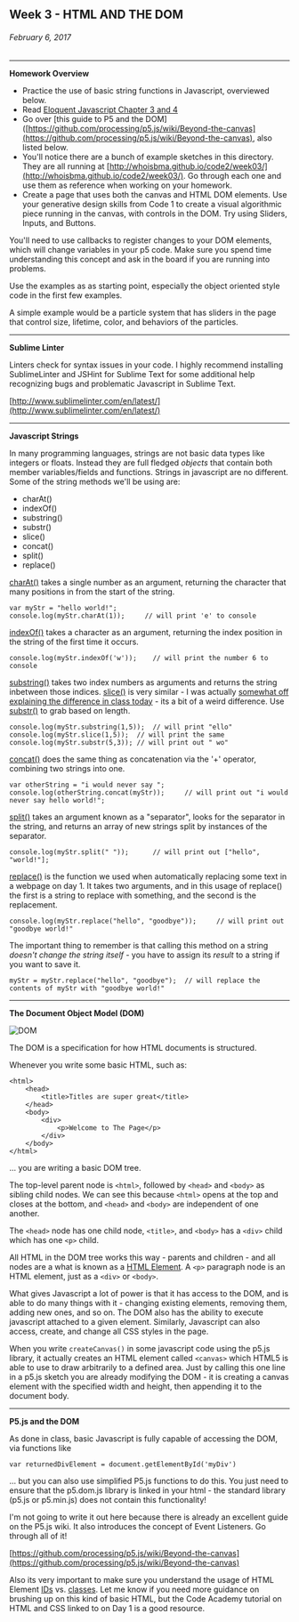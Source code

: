 ## Week 3 - HTML AND THE DOM

###### February 6, 2017

------

**Homework Overview**

* Practice the use of basic string functions in Javascript, overviewed below.
* Read [Eloquent Javascript Chapter 3 and 4](http://eloquentjavascript.net/)
* Go over [this guide to P5 and the DOM]([https://github.com/processing/p5.js/wiki/Beyond-the-canvas](https://github.com/processing/p5.js/wiki/Beyond-the-canvas), also listed below.
* You'll notice there are a bunch of example sketches in this directory. They are all running at [http://whoisbma.github.io/code2/week03/](http://whoisbma.github.io/code2/week03/). Go through each one and use them as reference when working on your homework.
* Create a page that uses both the canvas and HTML DOM elements. Use your generative design skills from Code 1 to create a visual algorithmic piece running in the canvas, with controls in the DOM. Try using Sliders, Inputs, and Buttons. 

You'll need to use callbacks to register changes to your DOM elements, which will change variables in your p5 code. Make sure you spend time understanding this concept and ask in the board if you are running into problems.

Use the examples as as starting point, especially the object oriented style code in the first few examples.

A simple example would be a particle system that has sliders in the page that control size, lifetime, color, and behaviors of the particles.

------

**Sublime Linter**

Linters check for syntax issues in your code. I highly recommend installing SublimeLinter and JSHint for Sublime Text for some additional help recognizing bugs and problematic Javascript in Sublime Text.

[http://www.sublimelinter.com/en/latest/](http://www.sublimelinter.com/en/latest/)

------

**Javascript Strings**

In many programming languages, strings are not basic data types like integers or floats. Instead they are full fledged *objects* that contain both member variables/fields and functions. Strings in javascript are no different. Some of the string methods we'll be using are:

- charAt()
- indexOf()
- substring()
- substr()
- slice()
- concat()
- split()
- replace()

[charAt()](https://developer.mozilla.org/en-US/docs/Web/JavaScript/Reference/Global_Objects/String/charAt) takes a single number as an argument, returning the character that many positions in from the start of the string.

```
var myStr = "hello world!";
console.log(myStr.charAt(1));	  // will print 'e' to console
```

[indexOf()](https://developer.mozilla.org/en-US/docs/Web/JavaScript/Reference/Global_Objects/String/indexOf) takes a character as an argument, returning the index position in the string of the first time it occurs.

```
console.log(myStr.indexOf('w'));	// will print the number 6 to console
```

[substring()](https://developer.mozilla.org/en-US/docs/Web/JavaScript/Reference/Global_Objects/String/substring) takes two index numbers as arguments and returns the string inbetween those indices. [slice()](https://developer.mozilla.org/en-US/docs/Web/JavaScript/Reference/Global_Objects/String/slice) is very similar - I was actually [somewhat off explaining the difference in class today](http://stackoverflow.com/questions/2243824/what-is-the-difference-between-string-slice-and-string-substring) - its a bit of a weird difference. Use [substr()](https://developer.mozilla.org/en-US/docs/Web/JavaScript/Reference/Global_Objects/String/substr) to grab based on length.

```
console.log(myStr.substring(1,5));	// will print "ello"
console.log(myStr.slice(1,5));	// will print the same
console.log(myStr.substr(5,3)); // will print out " wo"
```

[concat()](https://developer.mozilla.org/en-US/docs/Web/JavaScript/Reference/Global_Objects/String/concat) does the same thing as concatenation via the '+' operator, combining two strings into one.

```
var otherString = "i would never say ";
console.log(otherString.concat(myStr));		// will print out "i would never say hello world!";
```

[split()](https://developer.mozilla.org/en-US/docs/Web/JavaScript/Reference/Global_Objects/String/split) takes an argument known as a "separator", looks for the separator in the string, and returns an array of new strings split by instances of the separator.

```
console.log(myStr.split(" "));		// will print out ["hello", "world!"];
```

[replace()](https://developer.mozilla.org/en-US/docs/Web/JavaScript/Reference/Global_Objects/String/replace) is the function we used when automatically replacing some text in a webpage on day 1. It takes two arguments, and in this usage of replace() the first is a string to replace with something, and the second is the replacement.

```
console.log(myStr.replace("hello", "goodbye"));		// will print out "goodbye world!"
```

The important thing to remember is that calling this method on a string *doesn't change the string itself* - you have to assign its *result* to a string if you want to save it.

```
myStr = myStr.replace("hello", "goodbye"); 	// will replace the contents of myStr with "goodbye world!"
```

------

**The Document Object Model (DOM)** 

![DOM](http://www.w3schools.com/js/pic_htmltree.gif "DOM")

The DOM is a specification for how HTML documents is structured.

Whenever you write some basic HTML, such as:

```
<html>
	<head>
		<title>Titles are super great</title>
	</head>
	<body>
		<div>
			<p>Welcome to The Page</p>
		</div>
	</body>
</html>
```

... you are writing a basic DOM tree. 

The top-level parent node is `<html>`, followed by `<head>` and `<body>` as sibling child nodes. We can see this because `<html>` opens at the top and closes at the bottom, and `<head>` and `<body>` are independent of one another.

The `<head>` node has one child node, `<title>`, and `<body>` has a `<div>` child which has one `<p>` child.

All HTML in the DOM tree works this way - parents and children - and all nodes are a what is known as a [HTML Element](https://developer.mozilla.org/en-US/docs/Web/HTML/Element). A `<p>` paragraph node is an HTML element, just as a `<div>` or `<body>`.

What gives Javascript a lot of power is that it has access to the DOM, and is able to do many things with it - changing existing elements, removing them, adding new ones, and so on. The DOM also has the ability to execute javascript attached to a given element. Similarly, Javascript can also access, create, and change all CSS styles in the page.

When you write `createCanvas()` in some javascript code using the p5.js library, it actually creates an HTML element called `<canvas>` which HTML5 is able to use to draw arbitrarily to a defined area. Just by calling this one line in a p5.js sketch you are already modifying the DOM - it is creating a canvas element with the specified width and height, then appending it to the document body.

------

**P5.js and the DOM**

As done in class, basic Javascript is fully capable of accessing the DOM, via functions like 

`var returnedDivElement = document.getElementById('myDiv')` 

... but you can also use simplified P5.js functions to do this. You just need to ensure that the p5.dom.js library is linked in your html - the standard library (p5.js or p5.min.js) does not contain this functionality!

I'm not going to write it out here because there is already an excellent guide on the P5.js wiki. It also introduces the concept of Event Listeners. Go through all of it!

[https://github.com/processing/p5.js/wiki/Beyond-the-canvas](https://github.com/processing/p5.js/wiki/Beyond-the-canvas)

Also its very important to make sure you understand the usage of HTML Element [IDs](http://www.w3schools.com/tags/att_global_id.asp) vs. [classes](http://www.w3schools.com/tags/att_global_class.asp). Let me know if you need more guidance on brushing up on this kind of basic HTML, but the Code Academy tutorial on HTML and CSS linked to on Day 1 is a good resource.
 